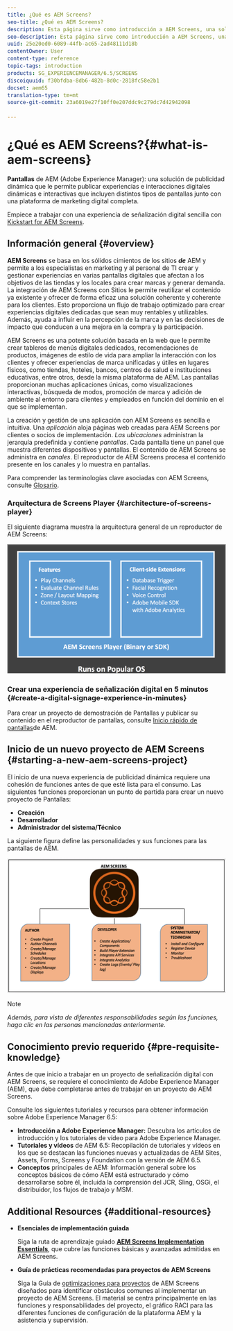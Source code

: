 ```yaml
---
title: ¿Qué es AEM Screens?
seo-title: ¿Qué es AEM Screens?
description: Esta página sirve como introducción a AEM Screens, una solución de publicidad dinámica que le permite publicar experiencias e interacciones digitales dinámicas e interactivas que incluyen distintos tipos de pantallas junto con una plataforma de marketing digital completa. Proporciona una visión general de la arquitectura Screens con diferentes funciones involucradas en el desarrollo del proyecto.
seo-description: Esta página sirve como introducción a AEM Screens, una solución de publicidad dinámica que le permite publicar experiencias e interacciones digitales dinámicas e interactivas que incluyen distintos tipos de pantallas junto con una plataforma de marketing digital completa. Proporciona una visión general de la arquitectura Screens con diferentes funciones involucradas en el desarrollo del proyecto.
uuid: 25e20ed0-6089-44fb-ac65-2ad48111d18b
contentOwner: User
content-type: reference
topic-tags: introduction
products: SG_EXPERIENCEMANAGER/6.5/SCREENS
discoiquuid: f30bfdba-8db6-482b-8d0c-2818fc58e2b1
docset: aem65
translation-type: tm+mt
source-git-commit: 23a6019e27f10ff0e207ddc9c279dc7d42942098

---
```



# ¿Qué es AEM Screens?{#what-is-aem-screens}

**Pantallas** de AEM (Adobe Experience Manager): una solución de publicidad dinámica que le permite publicar experiencias e interacciones digitales dinámicas e interactivas que incluyen distintos tipos de pantallas junto con una plataforma de marketing digital completa.

Empiece a trabajar con una experiencia de señalización digital sencilla con [Kickstart for AEM Screens](kickstart-for-aem-screens.md).

## Información general {#overview}

**AEM Screens** se basa en los sólidos cimientos de los sitios ***de*** AEM y permite a los especialistas en marketing y al personal de TI crear y gestionar experiencias en varias pantallas digitales que afectan a los objetivos de las tiendas y los locales para crear marcas y generar demanda. La integración de AEM Screens con Sitios le permite reutilizar el contenido ya existente y ofrecer de forma eficaz una solución coherente y coherente para los clientes. Esto proporciona un flujo de trabajo optimizado para crear experiencias digitales dedicadas que sean muy rentables y utilizables. Además, ayuda a influir en la percepción de la marca y en las decisiones de impacto que conducen a una mejora en la compra y la participación.

AEM Screens es una potente solución basada en la web que le permite crear tableros de menús digitales dedicados, recomendaciones de productos, imágenes de estilo de vida para ampliar la interacción con los clientes y ofrecer experiencias de marca unificadas y útiles en lugares físicos, como tiendas, hoteles, bancos, centros de salud e instituciones educativas, entre otros, desde la misma plataforma de AEM. Las pantallas proporcionan muchas aplicaciones únicas, como visualizaciones interactivas, búsqueda de modos, promoción de marca y adición de ambiente al entorno para clientes y empleados en función del dominio en el que se implementan.

La creación y gestión de una aplicación con AEM Screens es sencilla e intuitiva. Una *aplicación* aloja páginas web creadas para AEM Screens por clientes o socios de implementación. *Las ubicaciones* administran la jerarquía predefinida y contiene *pantallas*. Cada pantalla tiene un panel que muestra diferentes dispositivos y pantallas. El contenido de AEM Screens se administra en *canales*. El reproductor de AEM Screens procesa el contenido presente en los canales y lo muestra en pantallas.

Para comprender las terminologías clave asociadas con AEM Screens, consulte [Glosario](screens-glossary.md).

### Arquitectura de Screens Player {#architecture-of-screens-player}

El siguiente diagrama muestra la arquitectura general de un reproductor de AEM Screens:

![chlimage_1-29](assets/chlimage_1-29.png)

### Crear una experiencia de señalización digital en 5 minutos {#create-a-digital-signage-experience-in-minutes}

Para crear un proyecto de demostración de Pantallas y publicar su contenido en el reproductor de pantallas, consulte [Inicio rápido de pantallas](kickstart-for-aem-screens.md)de AEM.

## Inicio de un nuevo proyecto de AEM Screens {#starting-a-new-aem-screens-project}

El inicio de una nueva experiencia de publicidad dinámica requiere una cohesión de funciones antes de que esté lista para el consumo. Las siguientes funciones proporcionan un punto de partida para crear un nuevo proyecto de Pantallas:

* **Creación**
* **Desarrollador**
* **Administrador del sistema/Técnico**

La siguiente figura define las personalidades y sus funciones para las pantallas de AEM.

![chlimage_1-30](assets/chlimage_1-30.png)

>[!NOTE]
>
>*Además, para vista de diferentes responsabilidades según las funciones, haga clic en las personas mencionadas anteriormente.*

## Conocimiento previo requerido {#pre-requisite-knowledge}

Antes de que inicio a trabajar en un proyecto de señalización digital con AEM Screens, se requiere el conocimiento de Adobe Experience Manager (AEM), que debe completarse antes de trabajar en un proyecto de AEM Screens.

Consulte los siguientes tutoriales y recursos para obtener información sobre Adobe Experience Manager 6.5:

* **Introducción a Adobe Experience Manager:** Descubra los artículos de introducción y los tutoriales de vídeo para Adobe Experience Manager.
* **Tutoriales y vídeos** de AEM 6.5: Recopilación de tutoriales y vídeos en los que se destacan las funciones nuevas y actualizadas de AEM Sites, Assets, Forms, Screens y Foundation con la versión de AEM 6.5.
* **Conceptos** principales de AEM: Información general sobre los conceptos básicos de cómo AEM está estructurado y cómo desarrollarse sobre él, incluida la comprensión del JCR, Sling, OSGi, el distribuidor, los flujos de trabajo y MSM.

## Additional Resources {#additional-resources}

* **Esenciales de implementación guiada**

   Siga la ruta de aprendizaje guiado **[AEM Screens Implementation Essentials](https://guided.adobe.com/?launch=AEM-7a#recommended/solutions/experience-manager)**, que cubre las funciones básicas y avanzadas admitidas en AEM Screens.

* **Guía de prácticas recomendadas para proyectos de AEM Screens**

   Siga la Guía de [optimizaciones para proyectos](https://docs.adobe.com/content/help/en/experience-manager-screens/using/about-guide.html) de AEM Screens diseñados para identificar obstáculos comunes al implementar un proyecto de AEM Screens. El material se centra principalmente en las funciones y responsabilidades del proyecto, el gráfico RACI para las diferentes funciones de configuración de la plataforma AEM y la asistencia y supervisión.
